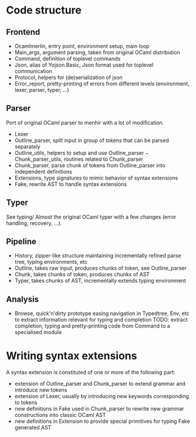# Code structure

## Frontend
- Ocamlmerlin, entry point, environment setup, main loop
- Main_args, argument parsing, taken from original OCaml distribution
- Command, definition of toplevel commands
- Json, alias of Yojson.Basic, Json format used for toplevel communication
- Protocol, helpers for (de)serialization of json
- Error_report, pretty-printing of errors from different levels
                (environment, lexer, parser, typer, …)

## Parser
Port of original OCaml parser to menhir with a lot of modification.

- Lexer
- Outline_parser, split input in group of tokens that can be parsed separately
- Outline_utils, helpers to setup and use Outline_parser
− Chunk_parser_utils, routines related to Chunk_parser
- Chunk_parser, parse chunk of tokens from Outline_parser into independent
  definitions
- Extensions, type signatures to mimic behavior of syntax extensions
- Fake, rewrite AST to handle syntax extensions

## Typer
See typing/
Almost the original OCaml typer with a few changes
  (error handling, recovery, …).

## Pipeline
- History, zipper-like structure maintaining incrementally refined
  parse tree, typing environments, etc
- Outline, takes raw input, produces chunks of token, see Outline_parser
- Chunk, takes chunks of token, produces chunks of AST
- Typer, takes chunks of AST, incrementally extends typing environment

## Analysis
- Browse, quick'n'dirty prototype easing navigation in Typedtree, Env, etc
  to extract information relevant for typing and completion
TODO: extract completion, typing and pretty-printing code from Command to
  a specialised module

# Writing syntax extensions

A syntax extension is constituted of one or more of the following part:
- extension of Outline_parser and Chunk_parser to extend grammar and introduce
  new tokens
- extension of Lexer, usually by introducing new keywords corresponding to
  tokens
- new definitions in Fake used in Chunk_parser to rewrite new grammar
  constructions into classic OCaml AST
- new definitions in Extension to provide special primitives for typing
  Fake generated AST
